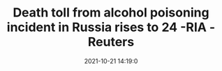 ---
"title": "Death toll from alcohol poisoning incident in Russia rises to 24 -RIA - Reuters"
"date": "2021-10-21 14:19:0"
"feed_name": "GOOGLENEWSINDUSTRIAL"
"feed_website": "https://news.google.com/search?q=industrial%2Bincident&hl=en-US&gl=US&ceid=US:en"
"feed_rss": "https://news.google.com/rss/search?q=industrial%2Bincident&hl=en-US&gl=US&ceid=US:en"
"link": "https://www.reuters.com/world/europe/death-toll-alcohol-poisoning-incident-russia-rises-24-ria-2021-10-21/"
"source": "{'href': 'https://www.reuters.com', 'title': 'Reuters'}"
"file": "_posts/2021-1-1-516641e5ffc81cd6baadb7a2bb10f51dc63c9e72.md"
"accident": "1"
"drilling": "0"
"represented_by": "0"
"dead": "24"
"injured": "0"
"arrested": "0"
"place": "russia"
"where": "unknown site"
"causes": "alcohol"
"place_uri": "http://en.wikipedia.org/wiki/Russia"
---